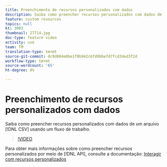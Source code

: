```yaml
---
title: Preenchimento de recursos personalizados com dados
description: Saiba como preencher recursos personalizados com dados de um arquivo CSV usando um fluxo de trabalho.
feature: custom resources
topics: null
kt: 3003
thumbnail: 27714.jpg
doc-type: feature video
activity: use
team: TM
translation-type: tm+mt
source-git-commit: dc9d084e8be1f0b942c6fd9bbefd7fcd3ded3f2d
workflow-type: tm+mt
source-wordcount: '65'
ht-degree: 0%

---
```



# Preenchimento de recursos personalizados com dados

Saiba como preencher recursos personalizados com dados de um arquivo [!DNL CSV] usando um fluxo de trabalho.

>[!VIDEO](https://video.tv.adobe.com/v/27714?quality=9)

Para obter mais informações sobre como preencher recursos personalizados por meio de [!DNL API], consulte a documentação: [Interagir com recursos personalizados](https://experienceleague.adobe.com/docs/campaign-standard/using/working-with-apis/interacting-with-custom-resources.html.)
